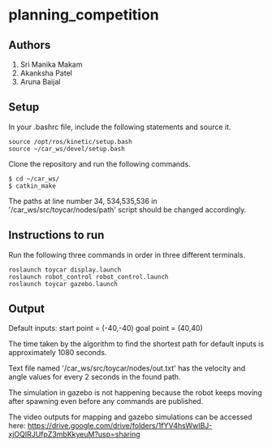# planning_competition

## Authors

 1. Sri Manika Makam
 2. Akanksha Patel
 3. Aruna Baijal
 
## Setup 
In your .bashrc file, include the following statements and source it.

```
source /opt/ros/kinetic/setup.bash
source ~/car_ws/devel/setup.bash
```

Clone the repository and run the following commands.

```
$ cd ~/car_ws/
$ catkin_make
```
The paths at line number 34, 534,535,536 in '/car_ws/src/toycar/nodes/path' script should be changed accordingly.
 
## Instructions to run

Run the following three commands in order in three different terminals.

```
roslaunch toycar display.launch
roslaunch robot_control robot_control.launch 
roslaunch toycar gazebo.launch
```

## Output

Default inputs: 
start point = (-40,-40)
goal point = (40,40)

The time taken by the algorithm to find the shortest path for default inputs is approximately 1080 seconds.

Text file named '/car_ws/src/toycar/nodes/out.txt' has the velocity and angle values for every 2 seconds in the found path.

The simulation in gazebo is not happening because the robot keeps moving after spawning even before any commands are published.

The video outputs for mapping and gazebo simulations can be accessed here:
https://drive.google.com/drive/folders/1fYV4hsWwIBJ-xjOQIRJUfpZ3mbKkyeuM?usp=sharing

